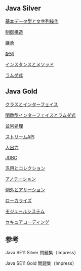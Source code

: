 ## Java Silver

[基本データ型と文字列操作](基本データ型と文字列操作)

[制御構造](制御構造)

[継承](継承)

[配列](配列)

[インスタンスとメソッド](インスタンスとメソッド)

[ラムダ式](ラムダ式)

## Java Gold

[クラスとインターフェイス](クラスとインターフェイス)

[関数型インターフェイスとラムダ式](関数型インターフェイスとラムダ式)

[並列処理](並列処理)

[ストリームAPI](ストリームAPI)

[入出力](入出力)

[JDBC](JDBC)

[汎用とコレクション](汎用とコレクション)

[アノテーション](アノテーション)

[例外とアサーション](例外とアサーション)

[ローカライズ](ローカライズ)

[モジュールシステム](モジュールシステム)

[セキュアコーディング](セキュアコーディング)

## 参考

Java SE11 Silver 問題集（Impress）

Java SE11 Gold 問題集（Impress）
